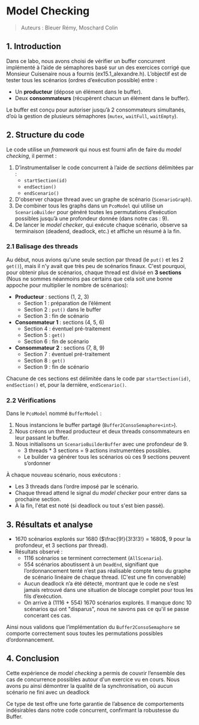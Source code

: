 # Model Checking
> Auteurs : Bleuer Rémy, Moschard Colin

## 1. Introduction

Dans ce labo, nous avons choisi de vérifier un buffer concurrent implémenté à l’aide de sémaphores basé sur un des exercices corrigé que Monsieur Cuisenaire nous a fournis (ex15.1_alexandre.h).
L’objectif est de tester tous les scénarios (ordres d’exécution possible) entre :

- Un **producteur** (dépose un élément dans le buffer).
- Deux **consommateurs** (récupèrent chacun un élément dans le buffer).

Le buffer est conçu pour autoriser jusqu’à 2 consommateurs simultanés, d’où la gestion de plusieurs sémaphores (`mutex`, `waitFull`, `waitEmpty`).

## 2. Structure du code

Le code utilise un *framework* qui nous est fourni afin de faire du *model checking*, il permet :

1. D’instrumentaliser le code concurrent à l’aide de *sections* délimitées par :
   - `startSection(id)`
   - `endSection()`
   - `endScenario()`
2. D'observer chaque thread avec un graphe de scénario (`ScenarioGraph`).
3. De combiner tous les graphs dans un `PcoModel` qui utilise un `ScenarioBuilder` pour généré toutes les permutations d’exécution possibles jusqu’à une profondeur donnée (dans notre cas : 9).
4. De lancer le *model checker*, qui exécute chaque scénario, observe sa terminaison (deadend, deadlock, etc.) et affiche un résumé à la fin.

### 2.1 Balisage des threads

Au début, nous avions qu'une seule section par thread (le `put()` et les 2 `get()`), mais il n'y avait que très peu de scénarios finaux. C'est pourquoi, pour obtenir plus de scénarios, chaque thread est divisé en **3 sections** (Nous ne sommes néanmoins pas certains que cela soit une bonne
appoche pour multiplier le nombre de scénarios):

- **Producteur** : sections (1, 2, 3)
  - Section 1 : préparation de l’élément
  - Section 2 : `put()` dans le buffer
  - Section 3 : fin de scénario
- **Consommateur 1** : sections (4, 5, 6)
  - Section 4 : éventuel pré-traitement
  - Section 5 : `get()`
  - Section 6 : fin de scénario
- **Consommateur 2** : sections (7, 8, 9)
  - Section 7 : éventuel pré-traitement
  - Section 8 : `get()`
  - Section 9 : fin de scénario

Chacune de ces sections est délimitée dans le code par `startSection(id)`, `endSection()` et, pour la dernière, `endScenario()`.

### 2.2 Vérifications

Dans le `PcoModel` nommé `BufferModel` :

1. Nous instancions le buffer partagé (`Buffer2ConsoSemaphore<int>`).
2. Nous créons un thread producteur et deux threads consommateurs en leur passant le buffer.
3. Nous initialisons un `ScenarioBuilderBuffer` avec une profondeur de 9.
   - 3 threads * 3 sections = 9 actions instrumentées possibles.
   - Le builder va générer tous les scénarios où ces 9 sections peuvent s’ordonner

À chaque nouveau scénario, nous exécutons :

- Les 3 threads dans l’ordre imposé par le scénario.
- Chaque thread attend le signal du *model checker* pour entrer dans sa prochaine section.
- À la fin, l'état est noté (si deadlock ou tout s'est bien passé).

## 3. Résultats et analyse

- 1670 scénarios explorés sur 1680 ($\frac{9!}{3!3!3!} = 1680$, 9 pour la profondeur, et 3 sections par thread).
- Résultats observé :
  - 1116 scénarios se terminent correctement (`AllScenario`). 
  - 554 scénarios aboutissent à un `DeadEnd`, signifiant que l’ordonnancement tenté n’est pas réalisable compte tenu du graphe de scénario linéaire de chaque thread. (C'est une fin convenable)
  - Aucun deadlock n’a été détecté, montrant que le code ne s’est jamais retrouvé dans une situation de blocage complet pour tous les fils d’exécution.
  - On arrive à (1116 + 554) 1670 scénarios explorés. Il manque donc 10 scénarios qui ont "disparus", nous ne savons pas ce qu'il se passe concerant ces cas.

Ainsi nous validons que l’implémentation du `Buffer2ConsoSemaphore` se comporte correctement sous toutes les permutations possibles d’ordonnancement.

## 4. Conclusion

Cette expérience de *model checking* a permis de couvrir l’ensemble des cas de concurrence possibles autour d'un exercice vu en cours. Nous avons pu ainsi démontrer la qualité de la synchronisation, où aucun scénario ne fini avec un deadlock

Ce type de test offre une forte garantie de l’absence de comportements indésirables dans notre code concurrent, confirmant la robustesse du Buffer. 
